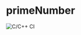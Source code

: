 # primeNumber
![C/C++ CI](https://github.com/stepin104418/primeNumber/workflows/C/C++%20CI/badge.svg?branch=master)
